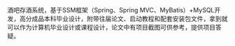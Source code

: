 ﻿酒吧存酒系统，基于SSM框架（Spring、Spring MVC、MyBatis）+MySQL开发，高分成品本科毕业设计，附带往届论文、启动教程和配套安装包文件，拿到就可以作为计算机毕业设计或课程设计，论文中有项目截图可供参考，提供项目答疑。